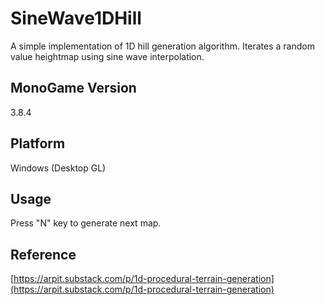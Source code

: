 # SineWave1DHill
A simple implementation of 1D hill generation algorithm. Iterates a random value heightmap using sine wave interpolation.

## MonoGame Version
3.8.4

## Platform
Windows (Desktop GL)

## Usage
Press "N" key to generate next map.

## Reference
[https://arpit.substack.com/p/1d-procedural-terrain-generation](https://arpit.substack.com/p/1d-procedural-terrain-generation)
